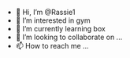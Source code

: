 - 👋 Hi, I’m @Rassie1
- 👀 I’m interested in gym
- 🌱 I’m currently learning box
- 💞️ I’m looking to collaborate on ...
- 📫 How to reach me ...

<!---
Rassie1/Rassie1 is a ✨ special ✨ repository because its `README.md` (this file) appears on your GitHub profile.
You can click the Preview link to take a look at your changes.
--->
